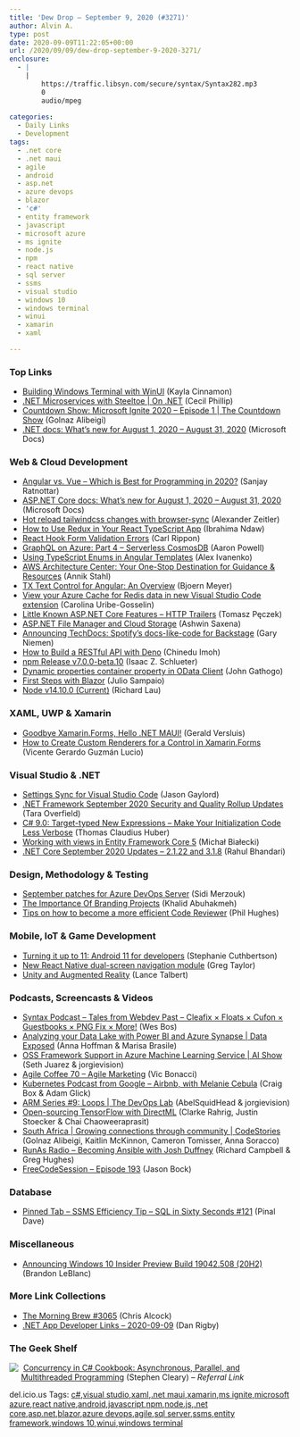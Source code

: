 ```yaml
---
title: 'Dew Drop – September 9, 2020 (#3271)'
author: Alvin A.
type: post
date: 2020-09-09T11:22:05+00:00
url: /2020/09/09/dew-drop-september-9-2020-3271/
enclosure:
  - |
    |
        https://traffic.libsyn.com/secure/syntax/Syntax282.mp3
        0
        audio/mpeg
        
categories:
  - Daily Links
  - Development
tags:
  - .net core
  - .net maui
  - agile
  - android
  - asp.net
  - azure devops
  - blazor
  - 'c#'
  - entity framework
  - javascript
  - microsoft azure
  - ms ignite
  - node.js
  - npm
  - react native
  - sql server
  - ssms
  - visual studio
  - windows 10
  - windows terminal
  - winui
  - xamarin
  - xaml

---
```

### <a name="top"></a>Top Links

  * <a href="https://devblogs.microsoft.com/commandline/building-windows-terminal-with-winui/?WT.mc_id=DOP-MVP-4025064" target="_blank" rel="noopener noreferrer">Building Windows Terminal with WinUI</a> (Kayla Cinnamon)
  * <a href="https://channel9.msdn.com/Shows/On-NET/NET-Microservices-with-Steeltoe?WT.mc_id=DOP-MVP-4025064" target="_blank" rel="noopener noreferrer">.NET Microservices with Steeltoe | On .NET</a> (Cecil Phillip)
  * <a href="https://channel9.msdn.com/Shows/The-Countdown-Show/Countdown-Show-Microsoft-Ignite-2020-Episode-1?WT.mc_id=DOP-MVP-4025064" target="_blank" rel="noopener noreferrer">Countdown Show: Microsoft Ignite 2020 &#8211; Episode 1 | The Countdown Show</a> (Golnaz Alibeigi)
  * <a href="https://docs.microsoft.com/en-us/dotnet/whats-new/2020-08?WT.mc_id=DOP-MVP-4025064" target="_blank" rel="noopener noreferrer">.NET docs: What&#8217;s new for August 1, 2020 &#8211; August 31, 2020</a> (Microsoft Docs)



### <a name="web"></a>Web & Cloud Development

  * <a href="https://www.freecodecamp.org/news/angular-vs-vue-which-is-best-for-programming-in-2020/" target="_blank" rel="noopener noreferrer">Angular vs. Vue – Which is Best for Programming in 2020?</a> (Sanjay Ratnottar)
  * <a href="https://docs.microsoft.com/en-us/aspnet/core/whats-new/2020-08?WT.mc_id=DOP-MVP-4025064" target="_blank" rel="noopener noreferrer">ASP.NET Core docs: What&#8217;s new for August 1, 2020 &#8211; August 31, 2020</a> (Microsoft Docs)
  * <a href="https://alexanderzeitler.com/articles/watch-tailwind-changes-update-browser-sync/" target="_blank" rel="noopener noreferrer">Hot reload tailwindcss changes with browser-sync</a> (Alexander Zeitler)
  * <a href="https://www.freecodecamp.org/news/how-to-use-redux-in-your-react-typescript-app/" target="_blank" rel="noopener noreferrer">How to Use Redux in Your React TypeScript App</a> (Ibrahima Ndaw)
  * <a href="https://www.carlrippon.com/react-hook-form-validation-errors/" target="_blank" rel="noopener noreferrer">React Hook Form Validation Errors</a> (Carl Rippon)
  * <a href="https://techcommunity.microsoft.com/t5/apps-on-azure/graphql-on-azure-part-4-serverless-cosmosdb/ba-p/1646771?WT.mc_id=DOP-MVP-4025064" target="_blank" rel="noopener noreferrer">GraphQL on Azure: Part 4 &#8211; Serverless CosmosDB</a> (Aaron Powell)
  * <a href="https://www.codeproject.com/Articles/5278685/Using-TypeScript-Enums-in-Angular-Templates" target="_blank" rel="noopener noreferrer">Using TypeScript Enums in Angular Templates</a> (Alex Ivanenko)
  * <a href="https://aws.amazon.com/blogs/architecture/redesigned-architecture-center/" target="_blank" rel="noopener noreferrer">AWS Architecture Center: Your One-Stop Destination for Guidance & Resources</a> (Annik Stahl)
  * <a href="https://www.textcontrol.com/blog/2020/09/08/tx-text-control-for-angular-an-overview/" target="_blank" rel="noopener noreferrer">TX Text Control for Angular: An Overview</a> (Bjoern Meyer)
  * <a href="https://azure.microsoft.com/blog/view-your-azure-cache-for-redis-data-in-new-visual-studio-code-extension/?WT.mc_id=DOP-MVP-4025064" target="_blank" rel="noopener noreferrer">View your Azure Cache for Redis data in new Visual Studio Code extension</a> (Carolina Uribe-Gosselin)
  * <a href="http://www.tpeczek.com/2020/09/little-known-aspnet-core-features-http.html" target="_blank" rel="noopener noreferrer">Little Known ASP.NET Core Features &#8211; HTTP Trailers</a> (Tomasz Pęczek)
  * <a href="https://www.grapecity.com/blogs/asp-dot-net-file-manager-with-cloud-storage" target="_blank" rel="noopener noreferrer">ASP.NET File Manager and Cloud Storage</a> (Ashwin Saxena)
  * <a href="https://backstage.io/blog/2020/09/08/announcing-tech-docs.html" target="_blank" rel="noopener noreferrer">Announcing TechDocs: Spotify’s docs-like-code for Backstage</a> (Gary Niemen)
  * <a href="https://www.telerik.com/blogs/how-to-build-a-restful-api-with-deno" target="_blank" rel="noopener noreferrer">How to Build a RESTful API with Deno</a> (Chinedu Imoh)
  * <a href="https://blog.npmjs.org/post/628713415975829504" target="_blank" rel="noopener noreferrer">npm Release v7.0.0-beta.10</a> (Isaac Z. Schlueter)
  * <a href="https://devblogs.microsoft.com/odata/dynamic-properties-container-property-in-odata-client/?WT.mc_id=DOP-MVP-4025064" target="_blank" rel="noopener noreferrer">Dynamic properties container property in OData Client</a> (John Gathogo)
  * <a href="https://www.red-gate.com/simple-talk/dotnet/c-programming/first-steps-with-blazor/" target="_blank" rel="noopener noreferrer">First Steps with Blazor</a> (Julio Sampaio)
  * <a href="https://nodejs.org/en/blog/release/v14.10.0" target="_blank" rel="noopener noreferrer">Node v14.10.0 (Current)</a> (Richard Lau)



### <a name="silverlight"></a>XAML, UWP & Xamarin

  * <a href="http://feedproxy.google.com/~r/netCurryRecentArticles/~3/ysIDhv7egwE/ShowArticle.aspx" target="_blank" rel="noopener noreferrer">Goodbye Xamarin.Forms, Hello .NET MAUI!</a> (Gerald Versluis)
  * <a href="https://www.syncfusion.com/blogs/post/how-to-create-custom-renderers-for-a-control-in-xamarin-forms.aspx" target="_blank" rel="noopener noreferrer">How to Create Custom Renderers for a Control in Xamarin.Forms</a> (Vicente Gerardo Guzmán Lucio)



### <a name="dotnet"></a>Visual Studio & .NET

  * <a href="https://www.jasongaylord.com/blog/2020/09/09/vscode-settings-sync" target="_blank" rel="noopener noreferrer">Settings Sync for Visual Studio Code</a> (Jason Gaylord)
  * <a href="https://devblogs.microsoft.com/dotnet/net-framework-september-2020-security-and-quality-rollup-updates/?WT.mc_id=DOP-MVP-4025064" target="_blank" rel="noopener noreferrer">.NET Framework September 2020 Security and Quality Rollup Updates</a> (Tara Overfield)
  * <a href="https://www.thomasclaudiushuber.com/2020/09/08/c-9-0-target-typed-new-expressions/" target="_blank" rel="noopener noreferrer">C# 9.0: Target-typed New Expressions – Make Your Initialization Code Less Verbose</a> (Thomas Claudius Huber)
  * <a href="http://www.michalbialecki.com/2020/09/09/working-with-views-in-entity-framework-core-5/?utm_source=rss&utm_medium=rss&utm_campaign=working-with-views-in-entity-framework-core-5" target="_blank" rel="noopener noreferrer">Working with views in Entity Framework Core 5</a> (Michał Białecki)
  * <a href="https://devblogs.microsoft.com/dotnet/net-core-september-2020/?WT.mc_id=DOP-MVP-4025064" target="_blank" rel="noopener noreferrer">.NET Core September 2020 Updates – 2.1.22 and 3.1.8</a> (Rahul Bhandari)



### <a name="design"></a>Design, Methodology & Testing

  * <a href="https://devblogs.microsoft.com/devops/september-patches-for-azure-devops-server/?WT.mc_id=DOP-MVP-4025064" target="_blank" rel="noopener noreferrer">September patches for Azure DevOps Server</a> (Sidi Merzouk)
  * <a href="https://khalidabuhakmeh.com/the-importance-of-branding-projects" target="_blank" rel="noopener noreferrer">The Importance Of Branding Projects</a> (Khalid Abuhakmeh)
  * <a href="https://about.gitlab.com/blog/2020/09/08/efficient-code-review-tips/" target="_blank" rel="noopener noreferrer">Tips on how to become a more efficient Code Reviewer</a> (Phil Hughes)



### <a name="mobile"></a>Mobile, IoT & Game Development

  * <a href="http://feedproxy.google.com/~r/blogspot/hsDu/~3/KvPj5aDQrbI/android11-final-release.html" target="_blank" rel="noopener noreferrer">Turning it up to 11: Android 11 for developers</a> (Stephanie Cuthbertson)
  * <a href="https://devblogs.microsoft.com/surface-duo/new-react-native-dual-screen-navigation-module/?WT.mc_id=DOP-MVP-4025064" target="_blank" rel="noopener noreferrer">New React Native dual-screen navigation module</a> (Greg Taylor)
  * <a href="https://www.red-gate.com/simple-talk/dotnet/c-programming/unity-and-augmented-reality/" target="_blank" rel="noopener noreferrer">Unity and Augmented Reality</a> (Lance Talbert)



### <a name="podcasts"></a>Podcasts, Screencasts & Videos

  * <a href="https://traffic.libsyn.com/secure/syntax/Syntax282.mp3" target="_blank" rel="noopener noreferrer">Syntax Podcast &#8211; Tales from Webdev Past &#8211; Cleafix × Floats × Cufon × Guestbooks × PNG Fix × More!</a> (Wes Bos)
  * <a href="https://channel9.msdn.com/Shows/Data-Exposed/Analyzing-your-Data-Lake-with-Power-BI-and-Azure-Synapse?WT.mc_id=DOP-MVP-4025064" target="_blank" rel="noopener noreferrer">Analyzing your Data Lake with Power BI and Azure Synapse | Data Exposed</a> (Anna Hoffman & Marisa Brasile)
  * <a href="https://channel9.msdn.com/Shows/AI-Show/OSS-Framework-Support-in-Azure-Machine-Learning-Service?WT.mc_id=DOP-MVP-4025064" target="_blank" rel="noopener noreferrer">OSS Framework Support in Azure Machine Learning Service | AI Show</a> (Seth Juarez & jorgievision)
  * <a href="https://agilecoffee.com/episode70/" target="_blank" rel="noopener noreferrer">Agile Coffee 70 &#8211; Agile Marketing</a> (Vic Bonacci)
  * <a href="https://kubernetespodcast.com/episode/120-airbnb/" target="_blank" rel="noopener noreferrer">Kubernetes Podcast from Google &#8211; Airbnb, with Melanie Cebula</a> (Craig Box & Adam Glick)
  * <a href="https://channel9.msdn.com/Shows/DevOps-Lab/ARM-Series-9-Loops?WT.mc_id=DOP-MVP-4025064" target="_blank" rel="noopener noreferrer">ARM Series #9: Loops | The DevOps Lab</a> (AbelSquidHead & jorgievision)
  * <a href="https://cloudblogs.microsoft.com/opensource/2020/09/08/open-sourcing-tensorflow-with-directml/?WT.mc_id=DOP-MVP-4025064" target="_blank" rel="noopener noreferrer">Open-sourcing TensorFlow with DirectML</a> (Clarke Rahrig, Justin Stoecker & Chai Chaoweeraprasit)
  * <a href="https://channel9.msdn.com/Shows/CodeStories/South-Africa--Growing-connections-through-community?WT.mc_id=DOP-MVP-4025064" target="_blank" rel="noopener noreferrer">South Africa | Growing connections through community | CodeStories</a> (Golnaz Alibeigi, Kaitlin McKinnon, Cameron Tomisser, Anna Soracco)
  * <a href="http://feedproxy.google.com/~r/RunaAsRadioWma/~3/bHGsIm60l5M/default.aspx" target="_blank" rel="noopener noreferrer">RunAs Radio &#8211; Becoming Ansible with Josh Duffney</a> (Richard Campbell & Greg Hughes)
  * <a href="http://www.youtube.com/watch?v=TgM0gcEkRd0" target="_blank" rel="noopener noreferrer">FreeCodeSession &#8211; Episode 193</a> (Jason Bock)



### <a name="sql"></a>Database

  * <a href="https://blog.sqlauthority.com/2020/09/09/pinned-tab-ssms-efficiency-tip-sql-in-sixty-seconds-121/?utm_source=rss&utm_medium=rss&utm_campaign=pinned-tab-ssms-efficiency-tip-sql-in-sixty-seconds-121" target="_blank" rel="noopener noreferrer">Pinned Tab – SSMS Efficiency Tip – SQL in Sixty Seconds #121</a> (Pinal Dave)



### <a name="misc"></a>Miscellaneous

  * <a href="https://blogs.windows.com/windows-insider/2020/09/08/announcing-windows-10-insider-preview-build-19042-508-20h2/?WT.mc_id=WD-MVP-4025064" target="_blank" rel="noopener noreferrer">Announcing Windows 10 Insider Preview Build 19042.508 (20H2)</a> (Brandon LeBlanc)



### <a name="links"></a>More Link Collections

  * <a href="http://feedproxy.google.com/~r/ReflectivePerspective/~3/fTrlCGh7lfQ/" target="_blank" rel="noopener noreferrer">The Morning Brew #3065</a> (Chris Alcock)
  * <a href="https://links.danrigby.com/2020/09/app-developer-links-2020-09-09/" target="_blank" rel="noopener noreferrer">.NET App Developer Links &#8211; 2020-09-09</a> (Dan Rigby)



### <a name="shelf"></a>The Geek Shelf

<a href="https://www.amazon.com/dp/1449367569/?tag=amavin-20" target="_blank" rel="noopener noreferrer"><img decoding="async" align="left" style="margin: 0px 5px 10px 0px; border: 0px currentcolor; border-image: none; float: left; display: inline; background-image: none;" src="https://m.media-amazon.com/images/I/51QnnIC25sL._SS135_.jpg" border="0" /></a>&nbsp;<a href="https://www.amazon.com/dp/1449367569/?tag=amavin-20" target="_blank" rel="noopener noreferrer">Concurrency in C# Cookbook: Asynchronous, Parallel, and Multithreaded Programming</a> (Stephen Cleary) _&#8211; Referral Link_





<div class="wlWriterEditableSmartContent" id="scid:77ECF5F8-D252-44F5-B4EB-D463C5396A79:9ab39558-18b8-41aa-a2a2-00048bb7d53b" style="margin: 0px; padding: 0px; float: none; display: inline;">
  del.icio.us Tags: <a href="http://del.icio.us/popular/c%23" rel="tag">c#</a>,<a href="http://del.icio.us/popular/visual+studio" rel="tag">visual studio</a>,<a href="http://del.icio.us/popular/xaml" rel="tag">xaml</a>,<a href="http://del.icio.us/popular/.net+maui" rel="tag">.net maui</a>,<a href="http://del.icio.us/popular/xamarin" rel="tag">xamarin</a>,<a href="http://del.icio.us/popular/ms+ignite" rel="tag">ms ignite</a>,<a href="http://del.icio.us/popular/microsoft+azure" rel="tag">microsoft azure</a>,<a href="http://del.icio.us/popular/react+native" rel="tag">react native</a>,<a href="http://del.icio.us/popular/android" rel="tag">android</a>,<a href="http://del.icio.us/popular/javascript" rel="tag">javascript</a>,<a href="http://del.icio.us/popular/npm" rel="tag">npm</a>,<a href="http://del.icio.us/popular/node.js" rel="tag">node.js</a>,<a href="http://del.icio.us/popular/.net+core" rel="tag">.net core</a>,<a href="http://del.icio.us/popular/asp.net" rel="tag">asp.net</a>,<a href="http://del.icio.us/popular/blazor" rel="tag">blazor</a>,<a href="http://del.icio.us/popular/azure+devops" rel="tag">azure devops</a>,<a href="http://del.icio.us/popular/agile" rel="tag">agile</a>,<a href="http://del.icio.us/popular/sql+server" rel="tag">sql server</a>,<a href="http://del.icio.us/popular/ssms" rel="tag">ssms</a>,<a href="http://del.icio.us/popular/entity+framework" rel="tag">entity framework</a>,<a href="http://del.icio.us/popular/windows+10" rel="tag">windows 10</a>,<a href="http://del.icio.us/popular/winui" rel="tag">winui</a>,<a href="http://del.icio.us/popular/windows+terminal" rel="tag">windows terminal</a>
</div>